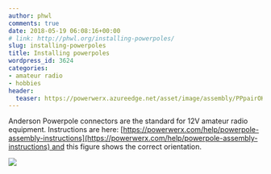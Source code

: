 ```yaml
---
author: phwl
comments: true
date: 2018-05-19 06:08:16+00:00
# link: http://phwl.org/installing-powerpoles/
slug: installing-powerpoles
title: Installing powerpoles
wordpress_id: 3624
categories:
- amateur radio
- hobbies
header:
  teaser: https://powerwerx.azureedge.net/asset/image/assembly/PPpairOKN.jpg
---
```


Anderson Powerpole connectors are the standard for 12V amateur radio equipment. Instructions are here: [https://powerwerx.com/help/powerpole-assembly-instructions](https://powerwerx.com/help/powerpole-assembly-instructions) and this figure shows the correct orientation.

![](https://powerwerx.azureedge.net/asset/image/assembly/PPpairOKN.jpg)
